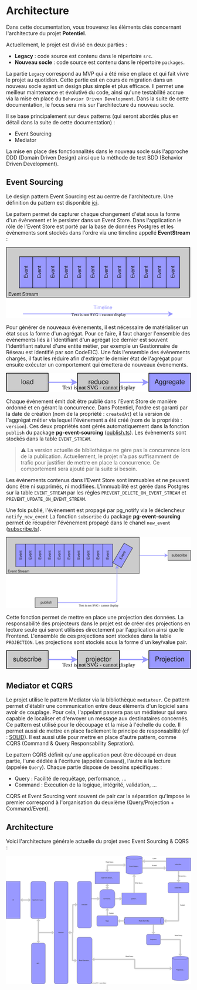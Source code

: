 # Architecture

Dans cette documentation, vous trouverez les éléments clés concernant l'architecture du projet **Potentiel**.

Actuellement, le projet est divisé en deux parties :
- **Legacy** : code source est contenu dans le répertoire `src`.
- **Nouveau socle** : code source est contenu dans le répertoire `packages`.

La partie `Legacy` correspond au MVP qui a été mise en place et qui fait vivre le projet au quotidien. Cette partie est en cours de migration dans un nouveau socle ayant un design plus simple et plus efficace. Il permet une meilleur maintenance et évolutivé du code, ainsi qu'une testabilité accrue via la mise en place du `Behavior Driven Development`. Dans la suite de cette documentation, le focus sera mis sur l'architecture du nouveau socle.

Il se base principalement sur deux patterns (qui seront abordés plus en détail dans la suite de cette documentation) :
- Event Sourcing
- Mediator

La mise en place des fonctionnalités dans le nouveau socle suis l'approche DDD (Domain Driven Design) ainsi que la méthode de test BDD (Behavior Driven Development).

## Event Sourcing

Le design pattern Event Sourcing est au centre de l'architecture. Une définition du pattern est disponible [ici](https://fr.wikipedia.org/wiki/Architecture_orient%C3%A9e_%C3%A9v%C3%A9nements).

Le pattern permet de capturer chaque changement d'état sous la forme d'un évènement et le persister dans un Event Store. Dans l'application le rôle de l'Event Store est porté par la base de données Postgres et les évènements sont stockés dans l'ordre via une timeline appellé **EventStream** :

![EventStream](diagrams/event-stream.drawio.svg)

Pour générer de nouveaux évènements, il est nécessaire de matérialiser un état sous la forme d'un agrégat. Pour ce faire, il faut charger l'ensemble des évènements liés à l'identifiant d'un agrégat (ce dernier est souvent l'identifiant naturel d'une entité métier, par exemple un Gestionnaire de Réseau est identifié par son CodeEIC). Une fois l'ensemble des évènements chargés, il faut les réduire afin d'extirper le dernier état de l'agrégat pour ensuite exécuter un comportement qui émettera de nouveaux évènements.

![EventStream-Projection](diagrams/event-stream-load.drawio.svg)

Chaque évènement émit doit être publié dans l'Event Store de manière ordonné et en gérant la concurrence. Dans Potentiel, l'ordre est garanti par la date de création (nom de la propriété : `createdAt`) et la version de l'aggrégat métier via lequel l'évènement a été créé (nom de la propriété : `version`). Ces deux propriétés sont gérés automatiquement dans la fonction `publish` du package **pg-event-sourcing** ([publish.ts](../../packages/libraries/pg-event-sourcing/src/publish.ts)). Les évènements sont stockés dans la table `EVENT_STREAM`.

> ⚠️ La version actuelle de bibliothèque ne gère pas la concurrence lors de la publication. Actuellement, le projet n'a pas suffisamment de trafic pour justifier de mettre en place la concurrence. Ce comportement sera ajouté par la suite si besoin.

Les évènements contenus dans l'Event Store sont immuables et ne peuvent donc être ni supprimés, ni modifiées. L'immuabilité est gérée dans Postgres sur la table `EVENT_STREAM` par les régles `PREVENT_DELETE_ON_EVENT_STREAM` et `PREVENT_UPDATE_ON_EVENT_STREAM`.

Une fois publié, l'évènement est propagé par pg_notify via le déclencheur `notify_new_event` La fonction `subscribe` du package **pg-event-sourcing** permet de récupérer l'évènement propagé dans le chanel `new_event` ([subscribe.ts](../../packages/libraries/pg-event-sourcing/src/subscribe.ts)).

![EventStream-Subscribe](diagrams/event-stream-subscribe.drawio.svg)

Cette fonction permet de mettre en place une projection des données. La responsabilité des projecteurs dans le projet est de créer des projections en lecture seule qui seront utilisées directement par l'application ainsi que le Frontend. L'ensemble de ces projections sont stockées dans la table `PROJECTION`. Les projections sont stockés sous la forme d'un key/value pair.

![EventStream-Projection](diagrams/event-stream-projection.drawio.svg)

## Mediator et CQRS

Le projet utilise le pattern Mediator via la bibliothèque `mediateur`. Ce pattern permet d'établir une communication entre deux éléments d'un logiciel sans avoir de couplage. Pour cela, l'appelant passera pas un médiateur qui sera capable de localiser et d'envoyer un message aux destinataires concernés. Ce pattern est utilisé pour le découpage et la mise à l'échelle du code. Il permet aussi de mettre en place facilement le principe de responsabilité (cf : [SOLID](https://en.wikipedia.org/wiki/SOLID)). Il est aussi utile pour mettre en place d'autre pattern, comme CQRS (Command & Query Responsability Sepration).

Le pattern CQRS définit qu'une application peut être découpé en deux partie, l'une dédiée à l'écriture (appelée `Command`), l'autre à la lecture (appelée `Query`). Chaque partie dispose de besoins spécifiques :
- Query : Facilité de requêtage, performance, ...
- Command : Execution de la logique, intégrité, validation, ...

CQRS et Event Sourcing vont souvent de pair car la séparation qu'impose le premier correspond à l'organisation du deuxième (Query/Projection + Command/Event).

## Architecture

Voici l'architecture générale actuelle du projet avec Event Sourcing & CQRS :

![Architecture](diagrams/architecture.drawio.svg)